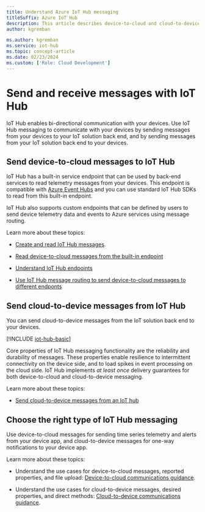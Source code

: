 ```yaml
---
title: Understand Azure IoT Hub messaging
titleSuffix: Azure IoT Hub
description: This article describes device-to-cloud and cloud-to-device messaging with IoT Hub, with information about message formats and supported communications protocols.
author: kgremban

ms.author: kgremban
ms.service: iot-hub
ms.topic: concept-article
ms.date: 02/23/2024
ms.custom: ['Role: Cloud Development']
---
```


# Send and receive messages with IoT Hub

IoT Hub enables bi-directional communication with your devices. Use IoT Hub messaging to communicate with your devices by sending messages from your devices to your IoT solution back end, and by sending messages from your IoT solution back end to your devices.

## Send device-to-cloud messages to IoT Hub

IoT Hub has a built-in service endpoint that can be used by back-end services to read telemetry messages from your devices. This endpoint is compatible with [Azure Event Hubs](../event-hubs/index.yml) and you can use standard IoT Hub SDKs to read from this built-in endpoint.

IoT Hub also supports custom endpoints that can be defined by users to send device telemetry data and events to Azure services using message routing.

Learn more about these topics:

* [Create and read IoT Hub messages](iot-hub-devguide-messages-construct.md).

* [Read device-to-cloud messages from the built-in endpoint](iot-hub-devguide-messages-read-builtin.md)

* [Understand IoT Hub endpoints](iot-hub-devguide-endpoints.md#custom-endpoints-for-message-routing)

* [Use IoT Hub message routing to send device-to-cloud messages to different endponts](iot-hub-devguide-messages-d2c.md)

## Send cloud-to-device messages from IoT Hub

You can send cloud-to-device messages from the IoT solution back end to your devices.

[!INCLUDE [iot-hub-basic](../../includes/iot-hub-basic-partial.md)]

Core properties of IoT Hub messaging functionality are the reliability and durability of messages. These properties enable resilience to intermittent connectivity on the device side, and to load spikes in event processing on the cloud side. IoT Hub implements *at least once* delivery guarantees for both device-to-cloud and cloud-to-device messaging.

Learn more about these topics:

* [Send cloud-to-device messages from an IoT hub](iot-hub-devguide-messages-c2d.md)

## Choose the right type of IoT Hub messaging

Use device-to-cloud messages for sending time series telemetry and alerts from your device app, and cloud-to-device messages for one-way notifications to your device app.

Learn more about these topics:

* Understand the use cases for device-to-cloud messages, reported properties, and file upload: [Device-to-cloud communications guidance](./iot-hub-devguide-d2c-guidance.md).

* Understand the use cases for cloud-to-device messages, desired properties, and direct methods: [Cloud-to-device communications guidance](./iot-hub-devguide-c2d-guidance.md).

